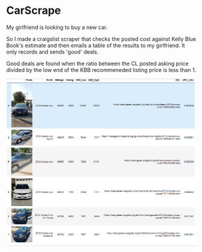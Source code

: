 # CarScrape
My girlfriend is looking to buy a new car.

So I made a craigslist scraper that checks the posted cost against Kelly Blue Book's estimate and then emails a table of the results to my girlfriend.
It only records and sends 'good' deals. 

Good deals are found when the ratio between the CL posted asking price divided by the low end of the KBB recommeneded listing price is less than 1. 

![Example Output](https://github.com/JosephAlanLane/CarScrape/blob/40173d92a43fcfc86a8fb159dd133d072597bfcf/CarScrape%20Output.png)
